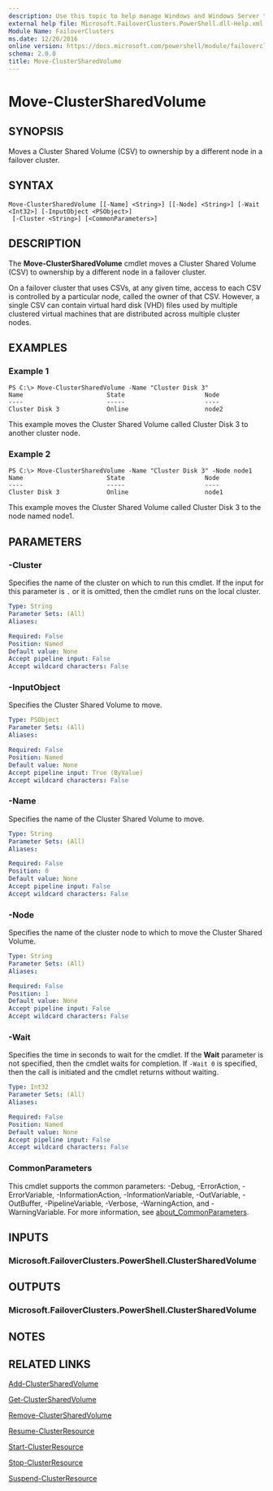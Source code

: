 ```yaml
---
description: Use this topic to help manage Windows and Windows Server technologies with Windows PowerShell.
external help file: Microsoft.FailoverClusters.PowerShell.dll-Help.xml
Module Name: FailoverClusters
ms.date: 12/20/2016
online version: https://docs.microsoft.com/powershell/module/failoverclusters/move-clustersharedvolume?view=windowsserver2022-ps&wt.mc_id=ps-gethelp
schema: 2.0.0
title: Move-ClusterSharedVolume
---
```


# Move-ClusterSharedVolume

## SYNOPSIS
Moves a Cluster Shared Volume (CSV) to ownership by a different node in a failover cluster.

## SYNTAX

```
Move-ClusterSharedVolume [[-Name] <String>] [[-Node] <String>] [-Wait <Int32>] [-InputObject <PSObject>]
 [-Cluster <String>] [<CommonParameters>]
```

## DESCRIPTION
The **Move-ClusterSharedVolume** cmdlet moves a Cluster Shared Volume (CSV) to ownership by a different node in a failover cluster.

On a failover cluster that uses CSVs, at any given time, access to each CSV is controlled by a particular node, called the owner of that CSV.
However, a single CSV can contain virtual hard disk (VHD) files used by multiple clustered virtual machines that are distributed across multiple cluster nodes.

## EXAMPLES

### Example 1
```
PS C:\> Move-ClusterSharedVolume -Name "Cluster Disk 3"
Name                       State                      Node 
----                       -----                      ---- 
Cluster Disk 3             Online                     node2
```

This example moves the Cluster Shared Volume called Cluster Disk 3 to another cluster node.

### Example 2
```
PS C:\> Move-ClusterSharedVolume -Name "Cluster Disk 3" -Node node1
Name                       State                      Node 
----                       -----                      ---- 
Cluster Disk 3             Online                     node1
```

This example moves the Cluster Shared Volume called Cluster Disk 3 to the node named node1.

## PARAMETERS

### -Cluster
Specifies the name of the cluster on which to run this cmdlet.
If the input for this parameter is `.` or it is omitted, then the cmdlet runs on the local cluster.

```yaml
Type: String
Parameter Sets: (All)
Aliases: 

Required: False
Position: Named
Default value: None
Accept pipeline input: False
Accept wildcard characters: False
```

### -InputObject
Specifies the Cluster Shared Volume to move.

```yaml
Type: PSObject
Parameter Sets: (All)
Aliases: 

Required: False
Position: Named
Default value: None
Accept pipeline input: True (ByValue)
Accept wildcard characters: False
```

### -Name
Specifies the name of the Cluster Shared Volume to move.

```yaml
Type: String
Parameter Sets: (All)
Aliases: 

Required: False
Position: 0
Default value: None
Accept pipeline input: False
Accept wildcard characters: False
```

### -Node
Specifies the name of the cluster node to which to move the Cluster Shared Volume.

```yaml
Type: String
Parameter Sets: (All)
Aliases: 

Required: False
Position: 1
Default value: None
Accept pipeline input: False
Accept wildcard characters: False
```

### -Wait
Specifies the time in seconds to wait for the cmdlet.
If the **Wait** parameter is not specified, then the cmdlet waits for completion.
If `-Wait 0` is specified, then the call is initiated and the cmdlet returns without waiting.

```yaml
Type: Int32
Parameter Sets: (All)
Aliases: 

Required: False
Position: Named
Default value: None
Accept pipeline input: False
Accept wildcard characters: False
```

### CommonParameters
This cmdlet supports the common parameters: -Debug, -ErrorAction, -ErrorVariable, -InformationAction, -InformationVariable, -OutVariable, -OutBuffer, -PipelineVariable, -Verbose, -WarningAction, and -WarningVariable. For more information, see [about_CommonParameters](https://go.microsoft.com/fwlink/?LinkID=113216).

## INPUTS

### Microsoft.FailoverClusters.PowerShell.ClusterSharedVolume

## OUTPUTS

### Microsoft.FailoverClusters.PowerShell.ClusterSharedVolume

## NOTES

## RELATED LINKS

[Add-ClusterSharedVolume](./Add-ClusterSharedVolume.md)

[Get-ClusterSharedVolume](./Get-ClusterSharedVolume.md)

[Remove-ClusterSharedVolume](./Remove-ClusterSharedVolume.md)

[Resume-ClusterResource](./Resume-ClusterResource.md)

[Start-ClusterResource](./Start-ClusterResource.md)

[Stop-ClusterResource](./Stop-ClusterResource.md)

[Suspend-ClusterResource](./Suspend-ClusterResource.md)

